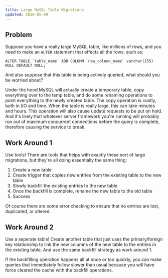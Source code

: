 ```yaml
---
title: Large MySQL Table Migrations
updated: 2016-05-09
---
```


## Problem

Suppose you have a really large MySQL table, like millions of rows, and you need to make an ```ALTER``` statement that effects all the rows, such as:

```
ALTER TABLE `table_name` ADD COLUMN `new_column_name` varchar(255) NULL DEFAULT NULL;
```

And also suppose that this table is being actively queried, what should you be worried about?

Under the hood MySQL will actually create a temporary table, copy everything over to the temp table, and do some renaming operations to point everything to the newly created table. The copy operation is costly, both in I/O and time. When the table is really large, this can take minutes and hours. This operation will also cause update requests to be put on hold. And it's likely that whatever server framework you're running will probably run out of maximum concurrent connections before the query is complete, therefore causing the service to break.

## Work Around 1

Use tools! There are tools that helps with exactly these sort of large migrations, but they're all doing essentially the same thing:
1. Create a new table
1. Create trigger that copies new entries from the existing table to the new table
1. Slowly backfill the existing entries to the new table
1. Once the backfill is complete, rename the new table to the old table
1. Success

Of course there are some error checking to ensure that no entries are lost, duplicated, or altered. 

## Work Around 2

Use a seperate table! Create another table that just uses the primary/foreign key relationship to link the new columns of the new table to the entries in the existing table. And use the same backfill strategy as work around 1.

If the backfilling operation happens all at once or too quickly, you can make queries that immediately follow slower than usual because you will have force cleared the cache with the backfill operations. 